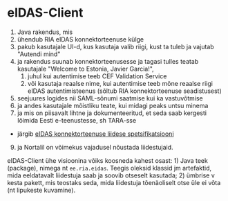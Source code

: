 # eIDAS-Client

1. Java rakendus, mis
2. ühendub RIA eIDAS konnektorteenuse külge
3. pakub kasutajale UI-d, kus kasutaja valib riigi, kust ta tuleb ja vajutab "Autendi mind"
4. ja rakendus suunab konnektorteenusesse ja tagasi tulles teatab kasutajale "Welcome to Estonia, Javier Garcia!",
    1. juhul kui autentimise teeb CEF Validation Service
    2. või kasutaja reaalse nime, kui autentimise teeb mõne reaalse riigi eIDAS autentimisteenus (sõltub RIA konnektorteenuse seadistusest)
6. seejuures logides nii SAML-sõnumi saatmise kui ka vastuvõtmise
7. ja andes kasutajale mõistliku teate, kui midagi peaks untsu minema
8. ja mis on piisavalt lihtne ja dokumenteeritud, et seda saab kergesti lõimida Eesti e-teenustesse, sh TARA-sse
  - järgib [eIDAS konnektorteenuse liidese spetsifikatsiooni](https://github.com/e-gov/eIDAS-Connector/blob/master/Spetsifikatsioon.md)
9. ja Nortalil on võimekus vajadusel nõustada liidestujaid.

eIDAS-Client ühe visioonina võiks koosneda kahest osast: 1) Java teek (package), nimega nt `ee.ria.eidas`. Teegis oleksid klassid jm artefaktid, mida eeldatavalt liidestuja saab ja soovib otseselt kasutada; 2) ümbrise v kesta pakett, mis teostaks seda, mida liidestuja tõenäoliselt otse üle ei võta (nt lipukeste kuvamine).
